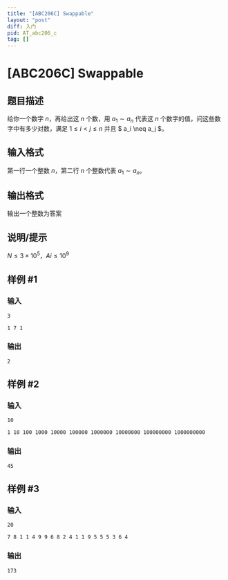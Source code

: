 ```yaml
---
title: "[ABC206C] Swappable"
layout: "post"
diff: 入门
pid: AT_abc206_c
tag: []
---
```


# [ABC206C] Swappable

## 题目描述

给你一个数字 $n$，再给出这 $n$ 个数，用 $a_1 \sim a_n$ 代表这 $n$ 个数字的值，问这些数字中有多少对数，满足
$1 \leq i < j \leq n$ 并且 $ a_i \neq a_j $。

## 输入格式

第一行一个整数 $n$，第二行 $n$ 个整数代表 $a_1 \sim a_n$。

## 输出格式

输出一个整数为答案

## 说明/提示

$N \leq 3\times10^5，Ai \leq 10^9$

## 样例 #1

### 输入

```
3
1 7 1
```

### 输出

```
2
```

## 样例 #2

### 输入

```
10
1 10 100 1000 10000 100000 1000000 10000000 100000000 1000000000
```

### 输出

```
45
```

## 样例 #3

### 输入

```
20
7 8 1 1 4 9 9 6 8 2 4 1 1 9 5 5 5 3 6 4
```

### 输出

```
173
```

